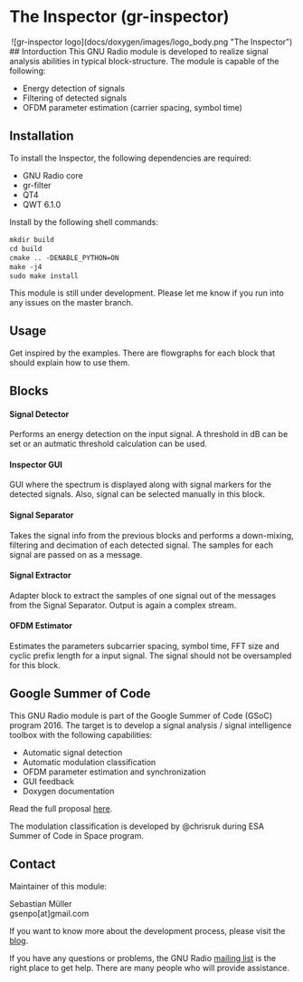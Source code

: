 # The Inspector (gr-inspector)
<center>
![gr-inspector logo](docs/doxygen/images/logo_body.png "The Inspector")
</center>
## Intorduction
This GNU Radio module is developed to realize signal analysis abilities in typical block-structure. The module is capable of the following:

- Energy detection of signals
- Filtering of detected signals
- OFDM parameter estimation (carrier spacing, symbol time)

## Installation

To install the Inspector, the following dependencies are required:

- GNU Radio core
- gr-filter
- QT4
- QWT 6.1.0

Install by the following shell commands:

```
mkdir build
cd build
cmake .. -DENABLE_PYTHON=ON
make -j4
sudo make install
```

This module is still under development. Please let me know if you run into any issues on the master branch.

## Usage
Get inspired by the examples. There are flowgraphs for each block that should explain how to use them.

## Blocks

#### Signal Detector
Performs an energy detection on the input signal. A threshold in dB can be set or an autmatic threshold calculation can be used.

#### Inspector GUI
GUI where the spectrum is displayed along with signal markers for the detected signals. Also, signal can be selected manually in this block.

#### Signal Separator
Takes the signal info from the previous blocks and performs a down-mixing, filtering and decimation of each detected signal. The samples for each signal are passed on as a message.

#### Signal Extractor
Adapter block to extract the samples of one signal out of the messages from the Signal Separator. Output is again a complex stream.

#### OFDM Estimator
Estimates the parameters subcarrier spacing, symbol time, FFT size and cyclic prefix length for a input signal. The signal should not be oversampled for this block.

## Google Summer of Code
This GNU Radio module is part of the Google Summer of Code (GSoC) program 2016. The target is to develop a signal analysis / signal intelligence toolbox with the following capabilities:

- Automatic signal detection
- Automatic modulation classification
- OFDM parameter estimation and synchronization
- GUI feedback
- Doxygen documentation

Read the full proposal [here](https://github.com/sbmueller/gsoc-proposal/blob/master/sigint-proposal.pdf).

The modulation classification is developed by @chrisruk during ESA Summer of Code in Space program.

## Contact
Maintainer of this module:

Sebastian Müller<br/>
gsenpo[at]gmail.com

If you want to know more about the development process, please visit the [blog](https://grinspector.wordpress.com/).

If you have any questions or problems, the GNU Radio [mailing list](http://gnuradio.org/redmine/projects/gnuradio/wiki/MailingLists) is the right place to get help. There are many people who will provide assistance.
